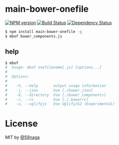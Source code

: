 # main-bower-onefile
[![NPM version][npm-image]][npm]
[![Build Status][travis-image]][travis]
[![Dependency Status][depstat-image]][depstat]
```bash
$ npm install main-bower-onefile -g
$ mbof bower_components.js
```

## help
```bash
$ mbof
#  Usage: mbof onefilename[.js] [options...]
#
#  Options:
#
#    -h, --help       output usage information
#    -j, --json       Use [./bower.json]
#    -d, --directory  Use [./bower_components]
#    -r, --rc         Use [./.bowerrc]
#    -u, --uglifyjs   Use UglifyJS2 (Experimental)
```

# License
MIT by [@59naga](https://twitter.com/horse_n_deer)

[npm-image]: https://badge.fury.io/js/main-bower-onefile.svg
[npm]: https://npmjs.org/package/main-bower-onefile
[travis-image]: https://travis-ci.org/59naga/main-bower-onefile.svg?branch=master
[travis]: https://travis-ci.org/59naga/main-bower-onefile
[depstat-image]: https://gemnasium.com/59naga/main-bower-onefile.svg
[depstat]: https://gemnasium.com/59naga/main-bower-onefile